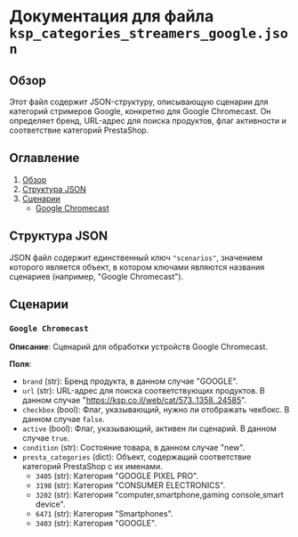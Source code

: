 # Документация для файла `ksp_categories_streamers_google.json`

## Обзор

Этот файл содержит JSON-структуру, описывающую сценарии для категорий стримеров Google, конкретно для Google Chromecast. Он определяет бренд, URL-адрес для поиска продуктов, флаг активности и соответствие категорий PrestaShop.

## Оглавление

1. [Обзор](#обзор)
2. [Структура JSON](#структура-json)
3. [Сценарии](#сценарии)
    - [Google Chromecast](#google-chromecast)

## Структура JSON

JSON файл содержит единственный ключ `"scenarios"`, значением которого является объект, в котором ключами являются названия сценариев (например, "Google Chromecast").

## Сценарии

### `Google Chromecast`

**Описание**:
Сценарий для обработки устройств Google Chromecast.

**Поля**:

-   `brand` (str): Бренд продукта, в данном случае "GOOGLE".
-   `url` (str): URL-адрес для поиска соответствующих продуктов. В данном случае "https://ksp.co.il/web/cat/573..1358..24585".
-   `checkbox` (bool): Флаг, указывающий, нужно ли отображать чекбокс. В данном случае `false`.
-  `active` (bool): Флаг, указывающий, активен ли сценарий. В данном случае `true`.
- `condition` (str): Состояние товара, в данном случае "new".
-   `presta_categories` (dict): Объект, содержащий соответствие категорий PrestaShop с их именами.
    -   `3405` (str): Категория "GOOGLE PIXEL PRO".
     -   `3198` (str): Категория "CONSUMER ELECTRONICS".
    -   `3202` (str): Категория "computer,smartphone,gaming console,smart device".
    -    `6471` (str): Категория "Smartphones".
    -    `3403` (str): Категория "GOOGLE".